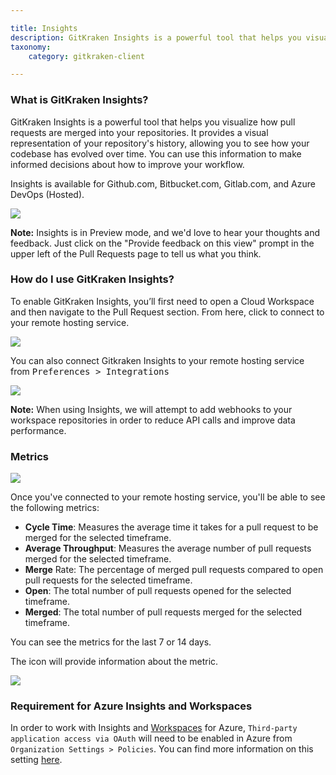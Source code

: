 ```yaml
---

title: Insights
description: GitKraken Insights is a powerful tool that helps you visualize how pull requests are merged into your repositories.
taxonomy:
    category: gitkraken-client

---
```


### What is GitKraken Insights?

GitKraken Insights is a powerful tool that helps you visualize how pull requests are merged into your repositories. It provides a visual representation of your repository's history, allowing you to see how your codebase has evolved over time. You can use this information to make informed decisions about how to improve your workflow.

Insights is available for Github.com, Bitbucket.com, Gitlab.com, and Azure DevOps (Hosted).

<img src="/wp-content/uploads/gkc-insights-tab.png" srcset="/wp-content/uploads/gkc-insights-tab@2x.png" class="img-bordered img-responsive center">

<div class='callout callout--warning'>
    <p>
        <strong>Note:</strong> Insights is in Preview mode, and we'd love to hear your thoughts and feedback. Just click on the "Provide feedback on this view" prompt in the upper left of the Pull Requests page to tell us what you think.
    </p>
</div>

### How do I use GitKraken Insights?

To enable GitKraken Insights, you’ll first need to open a Cloud Workspace and then navigate to the Pull Request section. From here, click to connect to your remote hosting service.

<img src="/wp-content/uploads/gkc-insights-connect.png" srcset="/wp-content/uploads/gkc-insights-connect@2x.png" class="img-bordered img-responsive center">


You can also connect Gitkraken Insights to your remote hosting service from <kbd>Preferences > Integrations</kbd>

<img src="/wp-content/uploads/insights-connect-integration.png" class="img-responsive center img-bordered">

<div class='callout callout--note'>
    <p>
        <strong>Note:</strong> When using Insights, we will attempt to add webhooks to your workspace repositories in order to reduce API calls and improve data performance.
    </p>
</div>

### Metrics

<img src="/wp-content/uploads/gkc-insights-metrics.png" srcset="/wp-content/uploads/gkc-insights-metrics@2x.png" class="img-bordered img-responsive center">

Once you've connected to your remote hosting service, you'll be able to see the following metrics:

* **Cycle Time**: Measures the average time it takes for a pull request to be merged for the selected timeframe.
* **Average Throughput**: Measures the average number of pull requests merged for the selected timeframe. 
* **Merge** Rate: The percentage of merged pull requests compared to open pull requests for the selected timeframe. 
* **Open**: The total number of pull requests opened for the selected timeframe.
* **Merged**: The total number of pull requests merged for the selected timeframe.

You can see the metrics for the last 7 or 14 days.

The <i class="fa-solid fa-circle-info"></i> icon will provide information about the metric.

<img src="/wp-content/uploads/insights-metrics-info.gif" class="img-responsive center img-bordered">

### Requirement for Azure Insights and Workspaces

In order to work with Insights and [Workspaces](/gitkraken-client/workspaces/) for Azure, `Third-party application access via OAuth` will need to be enabled in Azure from `Organization Settings > Policies`. You can find more information on this setting [here](https://learn.microsoft.com/en-us/azure/devops/organizations/accounts/change-application-access-policies?view=azure-devops).